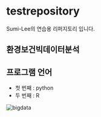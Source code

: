 # testrepository
Sumi-Lee의 연습용 리퍼지토리 입니다.

## 환경보건빅데이터분석

## 프로그램 언어
  - 첫 번째 : python
  - 두 번째 : R

![bigdata](https://images.app.goo.gl/zCk8P9taoCbxRQk96.png)





